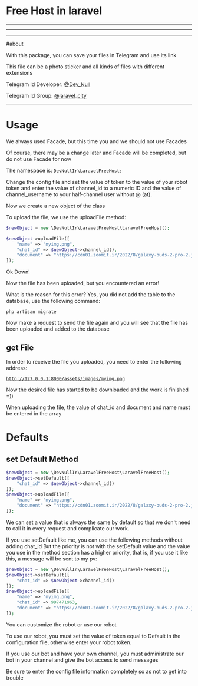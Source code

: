 # Free Host in laravel


---
---
---
#about


With this package, you can save your files in Telegram and use its link

This file can be a photo sticker and all kinds of files with different extensions

Telegram Id Developer: [@Dev_Null](https://t.me/laravel_city)

Telegram Id Group: [@laravel_city](https://t.me/laravel_city)

---

# Usage

We always used Facade, but this time you and we should not use Facades

Of course, there may be a change later and Facade will be completed, but do not use Facade for now


The namespace is: `DevNullIr\LaravelFreeHost;`

Change the config file and set the value of token to the value of your robot token and enter the value of channel_id to a numeric ID and the value of channel_username to your half-channel user without @ (at).

Now we create a new object of the class

To upload the file, we use the uploadFile method:

```php
$newObject = new \DevNullIr\LaravelFreeHost\LaravelFreeHost();

$newObject->uploadFile([
    "name" => "myimg.png",
    "chat_id" => $newObject->channel_id(),
    "document" => "https://cdn01.zoomit.ir/2022/8/galaxy-buds-2-pro-2.jpg?w=768"
]);
```
 Ok Down!


Now the file has been uploaded, but you encountered an error!

What is the reason for this error? Yes, you did not add the table to the database, use the following command:

```shell
php artisan migrate
```

Now make a request to send the file again and you will see that the file has been uploaded and added to the database

## get File


In order to receive the file you uploaded, you need to enter the following address:

[`http://127.0.0.1:8000/assets/images/myimg.png`](http://127.0.0.1:8000/assets/images/myimg.png)

Now the desired file has started to be downloaded and the work is finished =))


When uploading the file, the value of chat_id and document and name must be entered in the array

# Defaults

## set Default Method

```php
$newObject = new \DevNullIr\LaravelFreeHost\LaravelFreeHost();
$newObject->setDefault([
    "chat_id" => $newObject->channel_id()
]);
$newObject->uploadFile([
    "name" => "myimg.png",
    "document" => "https://cdn01.zoomit.ir/2022/8/galaxy-buds-2-pro-2.jpg?w=768"
]);
```
We can set a value that is always the same by default so that we don't need to call it in every request and complicate our work.


If you use setDefault like me, you can use the following methods without adding chat_id
But the priority is not with the setDefault value and the value you use in the method section has a higher priority, that is, if you use it like this, a message will be sent to my pv:

```php
$newObject = new \DevNullIr\LaravelFreeHost\LaravelFreeHost();
$newObject->setDefault([
    "chat_id" => $newObject->channel_id()
]);
$newObject->uploadFile([
    "name" => "myimg.png",
    "chat_id" => 997471963,
    "document" => "https://cdn01.zoomit.ir/2022/8/galaxy-buds-2-pro-2.jpg?w=768"
]);
```


You can customize the robot or use our robot

To use our robot, you must set the value of token equal to Default in the configuration file, otherwise enter your robot token.

If you use our bot and have your own channel, you must administrate our bot in your channel and give the bot access to send messages


Be sure to enter the config file information completely so as not to get into trouble
